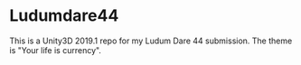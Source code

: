 # Ludumdare44

This is a Unity3D 2019.1 repo for my Ludum Dare 44 submission.  The theme is "Your life is currency".
